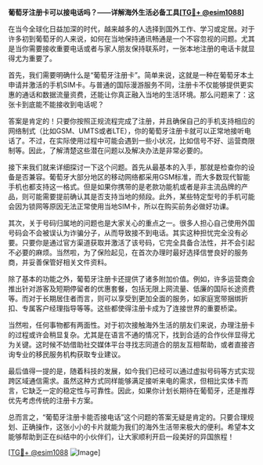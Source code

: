 **葡萄牙注册卡可以接电话吗？——详解海外生活必备工具[[TG💪+ @esim1088](https://t.me/s/esim1088)]**

在当今全球化日益加深的时代，越来越多的人选择到国外工作、学习或定居。对于许多初到葡萄牙的人来说，如何在当地保持通讯畅通是一个不容忽视的问题。尤其是当你需要接收重要电话或者与家人朋友保持联系时，一张本地注册的电话卡就显得尤为重要了。

首先，我们需要明确什么是“葡萄牙注册卡”。简单来说，这就是一种在葡萄牙本土申请并激活的手机SIM卡。与普通的国际漫游服务不同，注册卡不仅能够提供更实惠的通话和数据流量资费，还能让你真正融入当地的生活环境。那么问题来了：这张卡到底能不能接收到电话呢？

答案是肯定的！只要你按照正规流程完成了注册，并且确保自己的手机支持相应的网络制式（比如GSM、UMTS或者LTE），你的葡萄牙注册卡就可以正常地接听电话了。不过，在实际使用过程中可能会遇到一些小状况，比如信号不好、运营商限制等。因此，了解清楚这些潜在问题以及解决办法是非常必要的。

接下来我们就来详细探讨一下这个问题。首先从最基本的入手，那就是检查你的设备是否兼容。葡萄牙大部分地区的移动网络都采用GSM标准，而大多数现代智能手机也都支持这一格式。但是如果你携带的是老款功能机或者是非主流品牌的产品，则可能需要提前确认其是否支持当地的频段。此外，某些特定型号的手机可能会因为锁网等原因无法正常使用当地SIM卡，所以在购买前务必做好功课。

其次，关于号码归属地的问题也是大家关心的重点之一。很多人担心自己使用外国号码会不会被误认为诈骗分子，从而导致接不到电话。其实这种担忧完全没有必要。只要你是通过官方渠道获取并激活了该号码，它完全具备合法性，并不会引起不必要的麻烦。当然啦，为了保险起见，在首次办理时最好选择信誉良好的服务商，并妥善保管好相关文件资料。

除了基本的功能之外，葡萄牙注册卡还提供了诸多附加价值。例如，许多运营商会推出针对游客及短期停留者的优惠套餐，包括无限上网流量、低廉的国际长途资费等。而对于长期居住者而言，则可以享受到更加全面的服务，如家庭宽带捆绑折扣、专属客户经理指导等等。这些都使得注册卡成为了连接世界的重要桥梁。

当然啦，任何事物都有两面性。对于初次接触海外生活的朋友们来说，办理注册卡的过程或许会稍显复杂。尤其是在语言不通的情况下，找到合适的合作伙伴显得尤为关键。这时候不妨借助社交媒体平台寻找志同道合的朋友互相帮助，或者直接咨询专业的移民服务机构获取专业建议。

最后值得一提的是，随着科技的发展，如今我们已经可以通过虚拟号码等方式实现跨区域通信需求。虽然这种方式同样能够满足接听来电的需求，但相比实体卡而言，它缺乏一定的稳定性与可靠性。因此，如果你计划长期待在葡萄牙，还是推荐优先考虑传统的注册卡方案。

总而言之，“葡萄牙注册卡能否接电话”这个问题的答案无疑是肯定的。只要合理规划、正确操作，这张小小的卡片就能为我们的海外生活带来极大的便利。希望本文能够帮助到正在纠结中的小伙伴们，让大家顺利开启一段美好的异国旅程！

[[TG💪+ @esim1088](https://t.me/s/esim1088) ![Image](https://i.postimg.cc/4NQfJmqS/Snipaste-2025-05-13-00-14-12.png)]